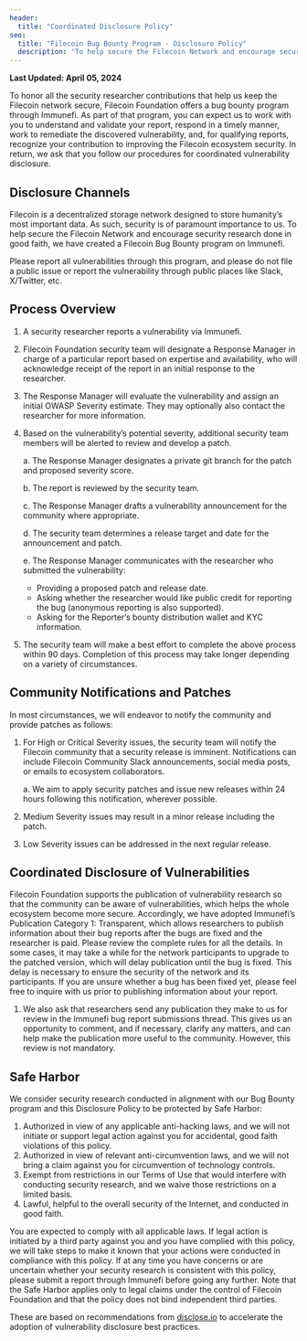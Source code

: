 ```yaml
---
header:
  title: "Coordinated Disclosure Policy"
seo:
  title: "Filecoin Bug Bounty Program - Disclosure Policy"
  description: "To help secure the Filecoin Network and encourage security research done in good faith, Filecoin Foundation offers bug bounties for reported security vulnerabilities on the Filecoin protocol."
---
```


**Last Updated: April 05, 2024**

To honor all the security researcher contributions that help us keep the Filecoin network secure, Filecoin Foundation offers a bug bounty program through Immunefi. As part of that program, you can expect us to work with you to understand and validate your report, respond in a timely manner, work to remediate the discovered vulnerability, and, for qualifying reports, recognize your contribution to improving the Filecoin ecosystem security. In return, we ask that you follow our procedures for coordinated vulnerability disclosure.

## Disclosure Channels

Filecoin is a decentralized storage network designed to store humanity’s most important data. As such, security is of paramount importance to us. To help secure the Filecoin Network and encourage security research done in good faith, we have created a Filecoin Bug Bounty program on Immunefi.

Please report all vulnerabilities through this program, and please do not file a public issue or report the vulnerability through public places like Slack, X/Twitter, etc.

## Process Overview

1. A security researcher reports a vulnerability via Immunefi.
2. Filecoin Foundation security team will designate a Response Manager in charge of a particular report based on expertise and availability, who will acknowledge receipt of the report in an initial response to the researcher.
3. The Response Manager will evaluate the vulnerability and assign an initial OWASP Severity estimate. They may optionally also contact the researcher for more information.
4. Based on the vulnerability’s potential severity, additional security team members will be alerted to review and develop a patch.

   a. The Response Manager designates a private git branch for the patch and proposed severity score.

   b. The report is reviewed by the security team.

   c. The Response Manager drafts a vulnerability announcement for the community where appropriate.

   d. The security team determines a release target and date for the announcement and patch.

   e. The Response Manager communicates with the researcher who submitted the vulnerability:

   - Providing a proposed patch and release date.
   - Asking whether the researcher would like public credit for reporting the bug (anonymous reporting is also supported).
   - Asking for the Reporter’s bounty distribution wallet and KYC information.

5. The security team will make a best effort to complete the above process within 90 days. Completion of this process may take longer depending on a variety of circumstances.

## Community Notifications and Patches

In most circumstances, we will endeavor to notify the community and provide patches as follows:

1. For High or Critical Severity issues, the security team will notify the Filecoin community that a security release is imminent. Notifications can include Filecoin Community Slack announcements, social media posts, or emails to ecosystem collaborators.

   a. We aim to apply security patches and issue new releases within 24 hours following this notification, wherever possible.

2. Medium Severity issues may result in a minor release including the patch.
3. Low Severity issues can be addressed in the next regular release.

## Coordinated Disclosure of Vulnerabilities

Filecoin Foundation supports the publication of vulnerability research so that the community can be aware of vulnerabilities, which helps the whole ecosystem become more secure. Accordingly, we have adopted Immunefi’s Publication Category 1: Transparent, which allows researchers to publish information about their bug reports after the bugs are fixed and the researcher is paid. Please review the complete rules for all the details. In some cases, it may take a while for the network participants to upgrade to the patched version, which will delay publication until the bug is fixed. This delay is necessary to ensure the security of the network and its participants. If you are unsure whether a bug has been fixed yet, please feel free to inquire with us prior to publishing information about your report.

1. We also ask that researchers send any publication they make to us for review in the Immunefi bug report submissions thread. This gives us an opportunity to comment, and if necessary, clarify any matters, and can help make the publication more useful to the community. However, this review is not mandatory.

## Safe Harbor

We consider security research conducted in alignment with our Bug Bounty program and this Disclosure Policy to be protected by Safe Harbor:

1. Authorized in view of any applicable anti-hacking laws, and we will not initiate or support legal action against you for accidental, good faith violations of this policy.
2. Authorized in view of relevant anti-circumvention laws, and we will not bring a claim against you for circumvention of technology controls.
3. Exempt from restrictions in our Terms of Use that would interfere with conducting security research, and we waive those restrictions on a limited basis.
4. Lawful, helpful to the overall security of the Internet, and conducted in good faith.

You are expected to comply with all applicable laws. If legal action is initiated by a third party against you and you have complied with this policy, we will take steps to make it known that your actions were conducted in compliance with this policy. If at any time you have concerns or are uncertain whether your security research is consistent with this policy, please submit a report through Immunefi before going any further. Note that the Safe Harbor applies only to legal claims under the control of Filecoin Foundation and that the policy does not bind independent third parties.

These are based on recommendations from [disclose.io](https://disclose.io/) to accelerate the adoption of vulnerability disclosure best practices.
